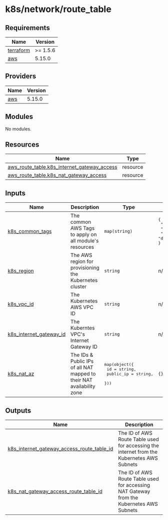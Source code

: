 <!-- BEGIN_TF_DOCS -->

# k8s/network/route_table

## Requirements

| Name | Version |
|------|---------|
| <a name="requirement_terraform"></a> [terraform](#requirement\_terraform) | >= 1.5.6 |
| <a name="requirement_aws"></a> [aws](#requirement\_aws) | 5.15.0 |
## Providers

| Name | Version |
|------|---------|
| <a name="provider_aws"></a> [aws](#provider\_aws) | 5.15.0 |
## Modules

No modules.
## Resources

| Name | Type |
|------|------|
| [aws_route_table.k8s_internet_gateway_access](https://registry.terraform.io/providers/hashicorp/aws/5.15.0/docs/resources/route_table) | resource |
| [aws_route_table.k8s_nat_gateway_access](https://registry.terraform.io/providers/hashicorp/aws/5.15.0/docs/resources/route_table) | resource |
## Inputs

| Name | Description | Type | Default | Required |
|------|-------------|------|---------|:--------:|
| <a name="input_k8s_common_tags"></a> [k8s\_common\_tags](#input\_k8s\_common\_tags) | The common AWS Tags to apply on all module's resources | `map(string)` | <pre>{<br>  "owner": "senjoux",<br>  "project": "lab",<br>  "stage": "dev"<br>}</pre> | no |
| <a name="input_k8s_region"></a> [k8s\_region](#input\_k8s\_region) | The AWS region for provisioning the Kubernetes cluster | `string` | n/a | yes |
| <a name="input_k8s_vpc_id"></a> [k8s\_vpc\_id](#input\_k8s\_vpc\_id) | The Kubernetes AWS VPC ID | `string` | n/a | yes |
| <a name="input_k8s_internet_gateway_id"></a> [k8s\_internet\_gateway\_id](#input\_k8s\_internet\_gateway\_id) | The Kuberntes VPC's Internet Gateway ID | `string` | n/a | yes |
| <a name="input_k8s_nat_az"></a> [k8s\_nat\_az](#input\_k8s\_nat\_az) | The IDs & Public IPs of all NAT mapped to their NAT availability zone | <pre>map(object({<br>    id        = string,<br>    public_ip = string,<br>  }))</pre> | `{}` | no |
## Outputs

| Name | Description |
|------|-------------|
| <a name="output_k8s_internet_gateway_access_route_table_id"></a> [k8s\_internet\_gateway\_access\_route\_table\_id](#output\_k8s\_internet\_gateway\_access\_route\_table\_id) | The ID of AWS Route Table used for accessing the internet from the Kubernetes AWS Subnets |
| <a name="output_k8s_nat_gateway_access_route_table_id"></a> [k8s\_nat\_gateway\_access\_route\_table\_id](#output\_k8s\_nat\_gateway\_access\_route\_table\_id) | The ID of AWS Route Table used for accessing NAT Gateway from the Kubernetes AWS Subnets |

<!-- END_TF_DOCS -->